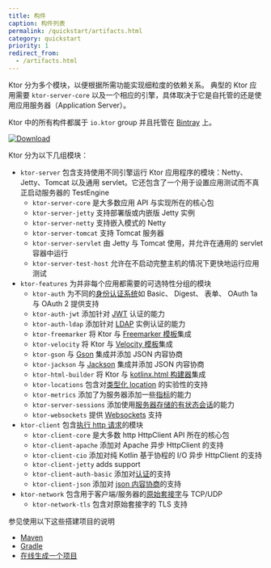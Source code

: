 ```yaml
---
title: 构件
caption: 构件列表 
permalink: /quickstart/artifacts.html
category: quickstart
priority: 1
redirect_from:
  - /artifacts.html
---
```


Ktor 分为多个模块，以便根据所需功能实现细粒度的依赖关系。
典型的 Ktor 应用需要 `ktor-server-core` 以及一个相应的引擎，具体取决于它是自托管的<!--
-->还是使用应用服务器（Application Server）。

Ktor 中的所有构件都属于 `io.ktor` group 并且托管在 [Bintray](https://bintray.com/kotlin/ktor) 上。

[![Download](https://api.bintray.com/packages/kotlin/ktor/ktor/images/download.svg?version={{site.ktor_version}})](https://bintray.com/kotlin/ktor/ktor/{{site.ktor_version}})
    
Ktor 分为以下几组模块：

* `ktor-server` 包含支持使用不同引擎运行 Ktor 应用程序的模块：Netty、Jetty、Tomcat 以及<!--
-->通用 servlet。它还包含了一个用于设置应用测试而不真正启动服务器的 TestEngine
  * `ktor-server-core` 是大多数应用 API 与实现所在的核心包 
  * `ktor-server-jetty` 支持部署版或内嵌版 Jetty 实例
  * `ktor-server-netty` 支持嵌入模式的 Netty
  * `ktor-server-tomcat` 支持 Tomcat 服务器
  * `ktor-server-servlet` 由 Jetty 与 Tomcat 使用，并允许在通用的 servlet 容器中运行
  * `ktor-server-test-host` 允许在不启动完整主机的情况下更快地运行应用测试
* `ktor-features` 为并非每个应用都需要的可选特性分组的模块
  * `ktor-auth` 为不同的[身份认证系统](/features/authentication.html)如 Basic、 Digest、 表单、 OAuth 1a 与 OAuth 2 提供支持
  * `ktor-auth-jwt` 添加针对 [JWT](/features/authentication/jwt.html) 认证的能力
  * `ktor-auth-ldap` 添加针对 [LDAP](/features/authentication/ldap.html) 实例认证的能力
  * `ktor-freemarker` 将 Ktor 与 [Freemarker 模板](/features/templates/freemarker.html)集成
  * `ktor-velocity` 将 Ktor 与 [Velocity 模板](/features/templates/velocity.html)集成
  * `ktor-gson` 与 [Gson](/features/content-negotiation/gson.html) 集成并添加 JSON 内容协商
  * `ktor-jackson` 与 [Jackson](/features/content-negotiation/gson.html) 集成并添加 JSON 内容协商
  * `ktor-html-builder` 将 Ktor 与 [kotlinx.html 构建器](/features/templates/html-dsl.html)集成
  * `ktor-locations` 包含对[类型化 location](/features/locations.html) 的实验性的支持
  * `ktor-metrics` 添加了为服务器添加一些[指标](/features/metrics.html)的能力
  * `ktor-server-sessions` 添加使用[服务器存储的有状态会话](/features/sessions.html)的能力
  * `ktor-websockets` 提供 [Websockets](/features/websockets.html) 支持
* `ktor-client` 包含[执行 http 请求](/clients/http-client.html)的模块
  * `ktor-client-core` 是大多数 http HttpClient API 所在的核心包
  * `ktor-client-apache` 添加对 Apache 异步 HttpClient 的支持
  * `ktor-client-cio`  添加对纯 Kotlin 基于协程的 I/O 异步 HttpClient 的支持
  * `ktor-client-jetty` adds support
  * `ktor-client-auth-basic` 添加对[认证](/clients/http-client.html#basicauth)的支持
  * `ktor-client-json` 添加对 [json 内容协商](/clients/http-client.html#jsonfeature)的支持
* `ktor-network` 包含用于客户端/服务器的[原始套接字](/servers/raw-sockets.html)与 TCP/UDP
  * `ktor-network-tls` 包含对原始套接字的 TLS 支持
 
参见使用以下这些搭建项目的说明

* [Maven](/quickstart/quickstart/maven.html)
* [Gradle](/quickstart/quickstart/gradle.html)
* [在线生成一个项目](/quickstart/quickstart/generator.html)

